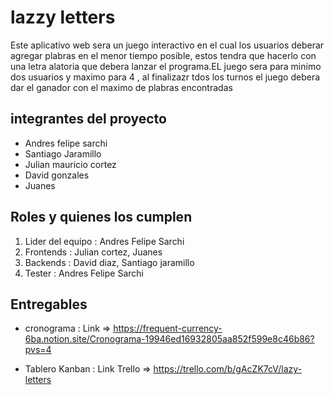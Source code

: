 # lazzy letters

Este aplicativo web sera un juego interactivo en el cual los usuarios deberar agregar 
plabras en el menor tiempo posible, estos tendra que hacerlo  con una letra alatoria que debera lanzar el programa.EL juego sera para minimo dos usuarios y maximo para 4 , al finalizazr tdos los turnos el juego debera dar el ganador con el maximo de plabras encontradas

## integrantes del proyecto

- Andres felipe sarchi 
- Santiago Jaramillo 
- Julian mauricio cortez
- David gonzales 
- Juanes 


## Roles  y quienes los cumplen 

1. Lider del equipo : Andres Felipe Sarchi 
2. Frontends : Julian cortez, Juanes 
3. Backends : David diaz, Santiago jaramillo 
4. Tester : Andres Felipe Sarchi

## Entregables 

- cronograma : Link => https://frequent-currency-6ba.notion.site/Cronograma-19946ed16932805aa852f599e8c46b86?pvs=4

- Tablero Kanban : Link Trello => https://trello.com/b/gAcZK7cV/lazy-letters